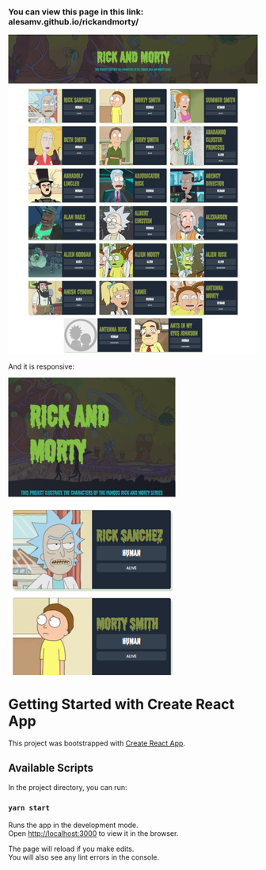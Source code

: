 ### You can view this page in this link:  alesamv.github.io/rickandmorty/

![Page](public/project.png "Page")

And it is responsive:

![Mobile](public/mobile.png "Page")









# Getting Started with Create React App

This project was bootstrapped with [Create React App](https://github.com/facebook/create-react-app).

## Available Scripts

In the project directory, you can run:

### `yarn start`

Runs the app in the development mode.\
Open [http://localhost:3000](http://localhost:3000) to view it in the browser.

The page will reload if you make edits.\
You will also see any lint errors in the console.

